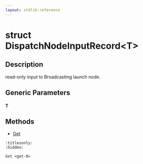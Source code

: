 ```yaml
---
layout: stdlib-reference
---
```


# struct DispatchNodeInputRecord\<T\>

## Description

read-only input to Broadcasting launch node.


## Generic Parameters

####  <a id="typeparam-T"></a>T

## Methods

* [Get](../get-0)


```{toctree}
:titlesonly:
:hidden:

Get <get-0>
```

